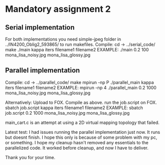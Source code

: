 # Mandatory assignment 2


## Serial implementation
For both implementations you need simple-jpeg folder in ../IN4200_Oblig2_593865/ to run makefiles.
Compile:
  cd -> ../serial_code/
  make
  ./main kappa iters filename1 filename2
  EXAMPLE:
  ./main 0.2 100 mona_lisa_noisy.jpg mona_lisa_glossy.jpg

## Parallel implementation
Compile:
  cd -> ../parallel_code/
  make
  mpirun -np P ./parallel_main kappa iters filename1 filename2
  EXAMPLE:
  mpirun -np 4 ./parallel_main 0.2 1000 mona_lisa_noisy.jpg mona_lisa_glossy.jpg

Alternatively:
 Upload to FOX.
 Compile as above.
 run the job.script on FOX.
 sbatch job.script kappa iters filename1 filename2
 EXAMPLE:
 sbatch job.script 0.2 1000 mona_lisa_noisy.jpg mona_lisa_glossy.jpg

main_cart.c is an attempt at using a 2D virtual mapping topology that failed.

Latest test:
I had issues running the parallel implementation just now. It runs but doesnt finish. I hope this only is
because of some problem with my pc, or something. I hope my cleanup hasn't removed any essentials to the parallelized code. It worked before cleanup, and now I have to deliver.

Thank you for your time.
